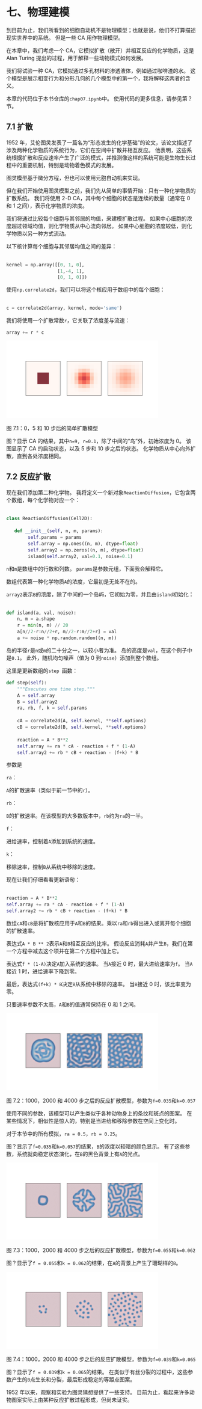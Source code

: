 # 七、物理建模

到目前为止，我们所看到的细胞自动机不是物理模型；也就是说，他们不打算描述现实世界中的系统。 但是一些 CA 用作物理模型。

在本章中，我们考虑一个 CA，它模拟扩散（散开）并相互反应的化学物质，这是 Alan Turing 提出的过程，用于解释一些动物模式如何发展。

我们将试验一种 CA，它模拟通过多孔材料的渗透液体，例如通过咖啡渣的水。 这个模型是展示相变行为和分形几何的几个模型中的第一个，我将解释这两者的含义。

本章的代码位于本书仓库的`chap07.ipynb`中。 使用代码的更多信息，请参见第？节。

## 7.1 扩散

1952 年，艾伦图灵发表了一篇名为“形态发生的化学基础”的论文，该论文描述了涉及两种化学物质的系统行为，它们在空间中扩散并相互反应。 他表明，这些系统根据扩散和反应速率产生了广泛的模式，并推测像这样的系统可能是生物生长过程中的重要机制，特别是动物着色模式的发展。

图灵模型基于微分方程，但也可以使用元胞自动机来实现。

但在我们开始使用图灵模型之前，我们先从简单的事情开始：只有一种化学物质的扩散系统。 我们将使用 2-D CA，其中每个细胞的状态是连续的数量（通常在 0 和 1 之间），表示化学物质的浓度。

我们将通过比较每个细胞与其邻居的均值，来建模扩散过程。 如果中心细胞的浓度超过领域均值，则化学物质从中心流向邻居。 如果中心细胞的浓度较低，则化学物质以另一种方式流动。

以下核计算每个细胞与其邻居均值之间的差异：

```py

kernel = np.array([[0, 1, 0],
                   [1,-4, 1],
                   [0, 1, 0]])
```

使用`np.correlate2d`，我们可以将这个核应用于数组中的每个细胞：

```py

c = correlate2d(array, kernel, mode='same')
```

我们将使用一个扩散常数`r`，它关联了浓度差与流速：

```py
array += r * c
```

![](img/7-1.png)

图 7.1：0，5 和 10 步后的简单扩散模型

图？显示 CA 的结果，其中`n=9, r=0.1`，除了中间的“岛”外，初始浓度为 0。 该图显示了 CA 的启动状态，以及 5 步和 10 步之后的状态。 化学物质从中心向外扩散，直到各处浓度相同。

## 7.2 反应扩散

现在我们添加第二种化学物。 我将定义一个新对象`ReactionDiffusion`，它包含两个数组，每个化学物对应一个：

```py

class ReactionDiffusion(Cell2D):

   def __init__(self, n, m, params):
        self.params = params
        self.array = np.ones((n, m), dtype=float)
        self.array2 = np.zeros((n, m), dtype=float)
        island(self.array2, val=0.1, noise=0.1)
```

`n`和`m`是数组中的行数和列数。 `params`是参数元组，下面我会解释它。

数组代表第一种化学物质`A`的浓度，它最初是无处不在的。

`array2`表示`B`的浓度，除了中间的一个岛屿，它初始为零，并且由`island`初始化：

```py

def island(a, val, noise):
    n, m = a.shape
    r = min(n, m) // 20
    a[n//2-r:n//2+r, m//2-r:m//2+r] = val
    a += noise * np.random.random((n, m))
```

岛的半径`r`是`n`或`m`的二十分之一，以较小者为准。 岛的高度是`val`，在这个例子中是`0.1`。 此外，随机均匀噪声（值为 0 到`noise`）添加到整个数组。

这里是更新数组的`step `函数：

```py
def step(self):
    """Executes one time step."""
    A = self.array
    B = self.array2
    ra, rb, f, k = self.params

    cA = correlate2d(A, self.kernel, **self.options)
    cB = correlate2d(B, self.kernel, **self.options)

    reaction = A * B**2
    self.array += ra * cA - reaction + f * (1-A)
    self.array2 += rb * cB + reaction - (f+k) * B
```

参数是

`ra`：

`A`的扩散速率（类似于前一节中的`r`）。

`rb`：

`B`的扩散速率。在该模型的大多数版本中，`rb`约为`ra`的一半。

`f`：

进给速率，控制着`A`添加到系统的速度。

`k`：

移除速率，控制`B`从系统中移除的速度。

现在让我们仔细看看更新语句：

```py

reaction = A * B**2
self.array += ra * cA - reaction + f * (1-A)
self.array2 += rb * cB + reaction - (f+k) * B
```

数组`cA`和`cB`是将扩散核应用于`A`和`B`的结果。乘以`ra`和`rb`得出进入或离开每个细胞的扩散速率。

表达式`A * B ** 2`表示`A`和`B`相互反应的比率。 假设反应消耗`A`并产生`B`，我们在第一个方程中减去这个项并在第二个方程中加上它。

表达式`f * (1-A)`决定`A`加入系统的速率。 当`A`接近 0 时，最大进给速率为`f`。 当`A`接近 1 时，进给速率下降到零。

最后，表达式`(f+k) * B`决定`B`从系统中移除的速率。 当`B`接近 0 时，该比率变为零。

只要速率参数不太高，`A`和`B`的值通常保持在 0 和 1 之间。

![](img/7-2.png)

图 7.2：1000，2000 和 4000 步之后的反应扩散模型，参数为`f=0.035`和`k=0.057`

使用不同的参数，该模型可以产生类似于各种动物身上的条纹和斑点的图案。 在某些情况下，相似性是惊人的，特别是当进给和移除参数在空间上变化时。

对于本节中的所有模拟，`ra = 0.5`，`rb = 0.25`。

图？显示了`f=0.035`和`k=0.057`的结果，`B`的浓度以较暗的颜色显示。 有了这些参数，系统就向稳定状态演化，在`B`的黑色背景上有`A`的光点。

![](img/7-3.png)

图 7.3：1000，2000 和 4000 步之后的反应扩散模型，参数为`f=0.055`和`k=0.062`

图？显示了`f = 0.055`和`k = 0.062`的结果，在`A`的背景上产生了珊瑚样的`B`。

![](img/7-4.png)

图 7.4：1000，2000 和 4000 步之后的反应扩散模型，参数为`f=0.039`和`k=0.065`

图？显示了`f = 0.039`和`k = 0.065`的结果。 在类似于有丝分裂的过程中，这些参数产生的`B`点生长和分裂，最后形成稳定的等距点图案。

1952 年以来，观察和实验为图灵猜想提供了一些支持。 目前为止，看起来许多动物图案实际上由某种反应扩散过程形成，但尚未证实。
